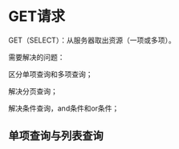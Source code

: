 # GET请求

GET（SELECT）：从服务器取出资源（一项或多项）。

需要解决的问题：

区分单项查询和多项查询；

解决分页查询；

解决条件查询，and条件和or条件；

## 单项查询与列表查询



